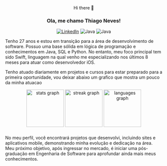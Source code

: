 <div align="center">
 Hi there 👋

### Ola, me chamo Thiago Neves!   
</div>

<div align="center">
 
[![LinkedIn](https://img.shields.io/badge/LinkedIn-0077B5?style=for-the-badge&logo=linkedin&logoColor=white)](https://www.linkedin.com/in/thiago-ferreira-neves-7305b0190/)
 ![Java](https://img.shields.io/badge/Java-ED8B00?style=for-the-badge&logo=openjdk&logoColor=white)
 ![Java](https://img.shields.io/badge/Swift-FA7343?style=for-the-badge&logo=swift&logoColor=white)

</div>

  Tenho 27 anos e estou em transição para a área de desenvolvimento de software. Possuo uma base sólida em lógica de programação e conhecimentos em Java, SQL e Python. No entanto, meu foco principal tem sido Swift, linguagem na qual venho me especializando nos últimos 8 meses para atuar como desenvolvedor iOS.
  
Tenho atuado diariamente em projetos e cursos para estar preparado para a primeira oportunidade, vou deixar abaixo um grafico que mostra um pouco da minha atuacao


<div align="center">
  <img src="https://github-readme-stats.vercel.app/api?username=Thfneves&hide_title=false&hide_rank=false&show_icons=true&include_all_commits=true&count_private=true&disable_animations=false&theme=dracula&locale=en&hide_border=false&order=1" height="120" alt="stats graph"  />
  <img src="https://streak-stats.demolab.com?user=Thfneves&locale=en&mode=daily&theme=dracula&hide_border=true&border_radius=5&order=3" height="120" alt="streak graph"  />
  <img src="https://github-readme-stats.vercel.app/api/top-langs?username=Thfneves&locale=en&hide_title=false&layout=compact&card_width=320&langs_count=5&theme=dracula&hide_border=false&order=2" height="120" alt="languages graph"  />
</div>

###

No meu perfil, você encontrará projetos que desenvolvi, incluindo sites e aplicativos mobile, demonstrando minha evolução e dedicação na área. Meu próximo objetivo, após ingressar no mercado, é iniciar uma pós-graduação em Engenharia de Software para aprofundar ainda mais meus conhecimentos.










